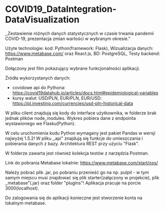 # COVID19_DataIntegration-DataVisualization

,,Zestawienie różnych danych statystycznych w czasie trwania pandemii COVID-19, prezentacja zmian wartości w wybranym okresie.”

Użyte technologie: kod: Python(framework: Flask), Wizualizacja danych: https://www.metabase.com/ oraz React.js, BD: PostgreSQL, Testy backend: Postman

Dołączony jest film pokazujący wybrane funkcjonalności aplikacji.

Źródła wykorzystanych danych: 
- covidowe api do Pythona: https://covid19datahub.io/articles/docs.html#epidemiological-variables
- kursy walut: USD/PLN, EUR/PLN, EUR/USD: https://pl.investing.com/currencies/usd-pln-historical-data

W pliku cilent znajdują się kody do interface użytkownika, w folderze brak jednak plików node_modules.
Wykres pobiera dane z endpointa wystawionego we Flasku(Python). 

W celu uruchomienia kodu Python wymagany jest pakiet Pandas w wersji najwyżej 1.5.2!
W pliku ,,api" znajdują się funkcje do umieszczania i pobierania danych z bazy. Architektura REST przy użyciu "Flask".

W folderze zawarta jest również kolekcja testów z narzędzia Postman.

Link do pobrania Metabase lokalnie: https://www.metabase.com/start/oss/

Należy pobrać plik .jar, po pobraniu przenieść go na np. pulpit - w tym samym miejscu musi znajdować się
plik starter(załączony w projekcie), plik ,,metabase"(.jar) oraz folder "plugins"! 
Aplikacja pracuje na porcie 3000(localhost).

Do zalogowania się do aplikacji konieczne jest stworzenie konta na lokalnym metabase.
